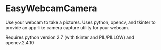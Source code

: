 EasyWebcamCamera
================

Use your webcam to take a pictures. Uses python, opencv, and tkinter to provide an app-like camera capture utility for your webcam.


Requires python version 2.7 (with tkinter and PIL/PILLOW) and opencv.2.4.10
